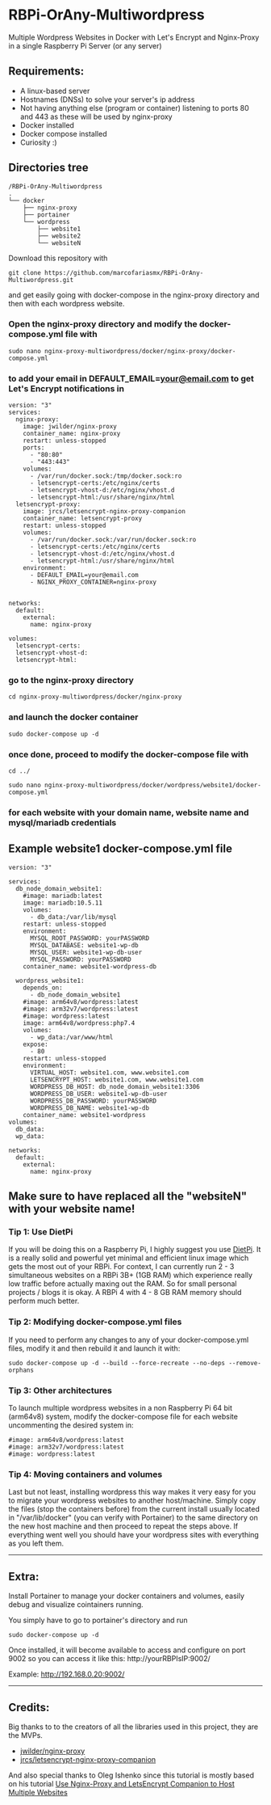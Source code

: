 # RBPi-OrAny-Multiwordpress
Multiple Wordpress Websites in Docker with Let's Encrypt and Nginx-Proxy in a single Raspberry Pi Server (or any server)

## Requirements:
- A linux-based server
- Hostnames (DNSs) to solve your server's ip address
- Not having anything else (program or container) listening to ports 80 and 443 as these will be used by nginx-proxy
- Docker installed
- Docker compose installed
- Curiosity :)


## Directories tree

```
/RBPi-OrAny-Multiwordpress
.
└── docker
    ├── nginx-proxy
    ├── portainer   
    └── wordpress
        ├── website1
        ├── website2
        └── websiteN
```

Download this repository with
```
git clone https://github.com/marcofariasmx/RBPi-OrAny-Multiwordpress.git
```
and get easily going with docker-compose in the nginx-proxy directory and then with each wordpress website.

### Open the nginx-proxy directory and modify the docker-compose.yml file with
```
sudo nano nginx-proxy-multiwordpress/docker/nginx-proxy/docker-compose.yml
```
### to add your email in DEFAULT_EMAIL=your@email.com to get Let's Encrypt notifications in 

```
version: "3"
services:
  nginx-proxy:
    image: jwilder/nginx-proxy
    container_name: nginx-proxy
    restart: unless-stopped
    ports:
      - "80:80"
      - "443:443"
    volumes:
      - /var/run/docker.sock:/tmp/docker.sock:ro
      - letsencrypt-certs:/etc/nginx/certs
      - letsencrypt-vhost-d:/etc/nginx/vhost.d
      - letsencrypt-html:/usr/share/nginx/html
  letsencrypt-proxy:
    image: jrcs/letsencrypt-nginx-proxy-companion
    container_name: letsencrypt-proxy
    restart: unless-stopped
    volumes:
      - /var/run/docker.sock:/var/run/docker.sock:ro
      - letsencrypt-certs:/etc/nginx/certs
      - letsencrypt-vhost-d:/etc/nginx/vhost.d
      - letsencrypt-html:/usr/share/nginx/html
    environment:
      - DEFAULT_EMAIL=your@email.com
      - NGINX_PROXY_CONTAINER=nginx-proxy


networks:
  default:
    external:
      name: nginx-proxy

volumes:
  letsencrypt-certs:
  letsencrypt-vhost-d:
  letsencrypt-html:
```

### go to the nginx-proxy directory
```
cd nginx-proxy-multiwordpress/docker/nginx-proxy
```
### and launch the docker container
```
sudo docker-compose up -d
```

### once done, proceed to modify the docker-compose file with
```
cd ../
```
```
sudo nano nginx-proxy-multiwordpress/docker/wordpress/website1/docker-compose.yml
```
### for each website with your domain name, website name and mysql/mariadb credentials

## Example website1 docker-compose.yml file
```
version: "3"

services:
  db_node_domain_website1:
    #image: mariadb:latest
    image: mariadb:10.5.11
    volumes:
      - db_data:/var/lib/mysql
    restart: unless-stopped
    environment:
      MYSQL_ROOT_PASSWORD: yourPASSWORD
      MYSQL_DATABASE: website1-wp-db
      MYSQL_USER: website1-wp-db-user
      MYSQL_PASSWORD: yourPASSWORD
    container_name: website1-wordpress-db

  wordpress_website1:
    depends_on:
      - db_node_domain_website1
    #image: arm64v8/wordpress:latest
    #image: arm32v7/wordpress:latest
    #image: wordpress:latest
    image: arm64v8/wordpress:php7.4
    volumes:
      - wp_data:/var/www/html
    expose:
      - 80
    restart: unless-stopped
    environment:
      VIRTUAL_HOST: website1.com, www.website1.com
      LETSENCRYPT_HOST: website1.com, www.website1.com
      WORDPRESS_DB_HOST: db_node_domain_website1:3306
      WORDPRESS_DB_USER: website1-wp-db-user
      WORDPRESS_DB_PASSWORD: yourPASSWORD
      WORDPRESS_DB_NAME: website1-wp-db
    container_name: website1-wordpress
volumes:
  db_data:
  wp_data:

networks:
  default:
    external:
      name: nginx-proxy

```



## Make sure to have replaced all the "websiteN" with your website name!

### Tip 1: Use DietPi
If you will be doing this on a Raspberry Pi, I highly suggest you use [DietPi](https://dietpi.com/). It is a really solid and powerful yet minimal and efficient linux image which gets the most out of your RBPi. For context, I can currently run 2 - 3 simultaneous websites on a RBPi 3B+ (1GB RAM) which experience really low traffic before actually maxing out the RAM. So for small personal projects / blogs it is okay. A RBPi 4 with 4 - 8 GB RAM memory should perform much better.

### Tip 2: Modifying docker-compose.yml files
If you need to perform any changes to any of your docker-compose.yml files, modify it and then rebuild it and launch it with:
```
sudo docker-compose up -d --build --force-recreate --no-deps --remove-orphans
```

### Tip 3: Other architectures
To launch multiple wordpress websites in a non Raspberry Pi 64 bit (arm64v8) system, modify the docker-compose file for each website uncommenting the desired system in:
```
#image: arm64v8/wordpress:latest
#image: arm32v7/wordpress:latest
#image: wordpress:latest
```

### Tip 4: Moving containers and volumes
Last but not least, installing wordpress this way makes it very easy for you to migrate your wordpress websites to another host/machine. Simply copy the files (stop the containers before) from the current install usually located in  "/var/lib/docker" (you can verify with Portainer) to the same directory on the new host machine and then proceed to repeat the steps above. If everything went well you should have your wordpress sites with everything as you left them.

---

## Extra:
Install Portainer to manage your docker containers and volumes, easily debug and visualize cointainers running.

You simply have to go to portainer's directory and run
```
sudo docker-compose up -d
```

Once installed, it will become available to access and configure on port 9002 so you can access it like this: http://yourRBPIsIP:9002/

Example:
http://192.168.0.20:9002/

---

## Credits:
Big thanks to to the creators of all the libraries used in this project, they are the MVPs.
- [jwilder/nginx-proxy](https://github.com/nginx-proxy/nginx-proxy)
- [jrcs/letsencrypt-nginx-proxy-companion](JrCs/docker-letsencrypt-nginx-proxy-companion)

And also special thanks to Oleg Ishenko since this tutorial is mostly based on his tutorial [Use Nginx-Proxy and LetsEncrypt Companion to Host Multiple Websites](https://www.singularaspect.com/use-nginx-proxy-and-letsencrypt-companion-to-host-multiple-websites/)
